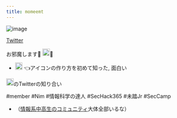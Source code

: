 ```yaml
---
title: momeemt
---
```


![image](https://gyazo.com/cee6655a28474bbde8436da791c40df8/thumb/1000)

[Twitter](https://twitter.com/momeemt)

お邪魔します🙏
<img src='https://scrapbox.io/api/pages/blu3mo-public/blu3mo/icon' alt='blu3mo.icon' height="19.5"/>🙌

* <img src='https://scrapbox.io/api/pages/blu3mo-public/momeemt/icon' alt='momeemt.icon' height="19.5"/> 👈アイコンの作り方を初めて知った, 面白い

<img src='https://scrapbox.io/api/pages/blu3mo-public/blu3mo/icon' alt='blu3mo.icon' height="19.5"/>のTwitterの知り合い

\#member #Nim #情報科学の達人 #SecHack365 #未踏Jr #SecCamp

* （[情報系中高生のコミュニティ](%E6%83%85%E5%A0%B1%E7%B3%BB%E4%B8%AD%E9%AB%98%E7%94%9F%E3%81%AE%E3%82%B3%E3%83%9F%E3%83%A5%E3%83%8B%E3%83%86%E3%82%A3.md)大体全部いるな）

